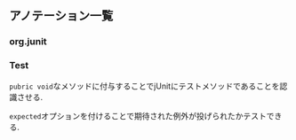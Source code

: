 ## アノテーション一覧

### org.junit

### Test

`pubric void`なメソッドに付与することでjUnitにテストメソッドであることを認識させる.  

`expected`オプションを付けることで期待された例外が投げられたかテストできる.
